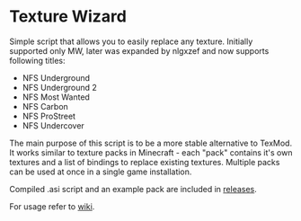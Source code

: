 # Texture Wizard

Simple script that allows you to easily replace any texture. Initially supported only MW, later was expanded by nlgxzef and now supports following titles:
- NFS Underground
- NFS Underground 2
- NFS Most Wanted
- NFS Carbon
- NFS ProStreet
- NFS Undercover

The main purpose of this script is to be a more stable alternative to TexMod. It works similar to texture packs in Minecraft - each "pack" contains it's own textures and a list of bindings to replace existing textures. Multiple packs can be used at once in a single game installation.

Compiled .asi script and an example pack are included in <a href=https://github.com/R-033/texwizard/releases>releases</a>.

For usage refer to <a href=https://github.com/R-033/texwizard/wiki>wiki</a>.
